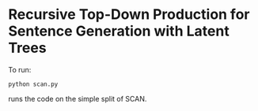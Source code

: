 # Recursive Top-Down Production for Sentence Generation with Latent Trees

To run:
```
python scan.py 
```
runs the code on the simple split of SCAN.
